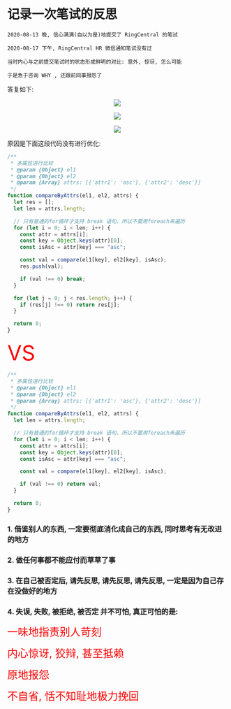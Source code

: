 # 记录一次笔试的反思

```
2020-08-13 晚, 信心满满(自以为是)地提交了 RingCentral 的笔试

2020-08-17 下午, RingCentral HR 微信通知笔试没有过

当时内心与之前提交笔试时的状态形成鲜明的对比: 意外, 惊讶, 怎么可能

于是急于咨询 WHY , 还跟前同事报怨了
```

答复如下:

<p align="center"><img src=https://linmingdao.github.io/blog/assets/perception/009000_00.jpg></p>
<p align="center"><img src=https://linmingdao.github.io/blog/assets/perception/009000_01.jpg></p>
<p align="center"><img src=https://linmingdao.github.io/blog/assets/perception/009000_02.jpg></p>

原因是下面这段代码没有进行优化:

```js
/**
 * 多属性进行比较
 * @param {Object} el1
 * @param {Object} el2
 * @param {Array} attrs: [{'attr1': 'asc'}, {'attr2': 'desc'}]
 */
function compareByAttrs(el1, el2, attrs) {
  let res = [];
  let len = attrs.length;

  // 只有普通的for循环才支持 break 语句，所以不要用foreach来遍历
  for (let i = 0; i < len; i++) {
    const attr = attrs[i];
    const key = Object.keys(attr)[0];
    const isAsc = attr[key] === "asc";

    const val = compare(el1[key], el2[key], isAsc);
    res.push(val);

    if (val !== 0) break;
  }

  for (let j = 0; j < res.length; j++) {
    if (res[j] !== 0) return res[j];
  }

  return 0;
}
```

<font color=#ff0000 size=7>VS</font>

```js
/**
 * 多属性进行比较
 * @param {Object} el1
 * @param {Object} el2
 * @param {Array} attrs: [{'attr1': 'asc'}, {'attr2': 'desc'}]
 */
function compareByAttrs(el1, el2, attrs) {
  let len = attrs.length;

  // 只有普通的for循环才支持 break 语句，所以不要用foreach来遍历
  for (let i = 0; i < len; i++) {
    const attr = attrs[i];
    const key = Object.keys(attr)[0];
    const isAsc = attr[key] === "asc";

    const val = compare(el1[key], el2[key], isAsc);

    if (val !== 0) return val;
  }

  return 0;
}
```

### 1. 借鉴别人的东西, 一定要彻底消化成自己的东西, 同时思考有无改进的地方

### 2. 做任何事都不能应付而草草了事

### 3. 在自己被否定后, 请先反思, 请先反思, 请先反思, 一定是因为自己存在没做好的地方

### 4. 失误, 失败, 被拒绝, 被否定 并不可怕, 真正可怕的是:

<font color=#ff0000 size=5>一味地指责别人苛刻</font>

<font color=#ff0000 size=5>内心惊讶, 狡辩, 甚至抵赖</font>

<font color=#ff0000 size=5>原地报怨</font>

<font color=#ff0000 size=5>不自省, 恬不知耻地极力挽回</font>
